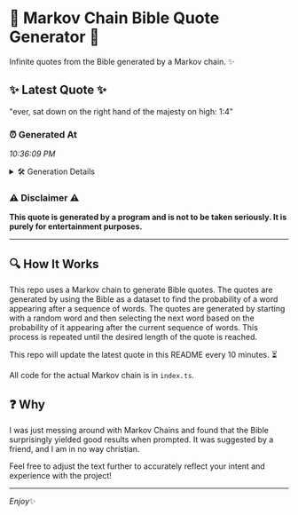 # 📖 Markov Chain Bible Quote Generator 📖

Infinite quotes from the Bible generated by a Markov chain. ✨

## ✨ Latest Quote ✨
"ever, sat down on the right hand of the majesty on high: 1:4"

### ⏰ Generated At
*10:36:09 PM*

<details>
    <summary>🛠️ Generation Details</summary>
    <p>
        <strong>🌱 Seed:</strong> ever,<br>
        <strong>🔄 Iterations:</strong> 12<br>
        <strong>📜 Context History:</strong><br>[ ever, ]: sat<br>[ ever,, sat ]: down<br>[ ever,, sat, down ]: on<br>[ ever,, sat, down, on ]: the<br>[ ever,, sat, down, on, the ]: right<br>[ ever,, sat, down, on, the, right ]: hand<br>[ sat, down, on, the, right, hand ]: of<br>[ down, on, the, right, hand, of ]: the<br>[ on, the, right, hand, of, the ]: majesty<br>[ the, right, hand, of, the, majesty ]: on<br>[ right, hand, of, the, majesty, on ]: high:<br>[ hand, of, the, majesty, on, high: ]: 1:4<br>
    </p>
</details>

### ⚠️ Disclaimer ⚠️
**This quote is generated by a program and is not to be taken seriously. It is purely for entertainment purposes.**

---

## 🔍 How It Works

This repo uses a Markov chain to generate Bible quotes. The quotes are generated by using the Bible as a dataset to find the probability of a word appearing after a sequence of words. The quotes are generated by starting with a random word and then selecting the next word based on the probability of it appearing after the current sequence of words. This process is repeated until the desired length of the quote is reached.

This repo will update the latest quote in this README every 10 minutes. ⏳

All code for the actual Markov chain is in `index.ts`.

## ❓ Why

I was just messing around with Markov Chains and found that the Bible surprisingly yielded good results when prompted. 
It was suggested by a friend, and I am in no way christian.

Feel free to adjust the text further to accurately reflect your intent and experience with the project!

---

*Enjoy*✨

